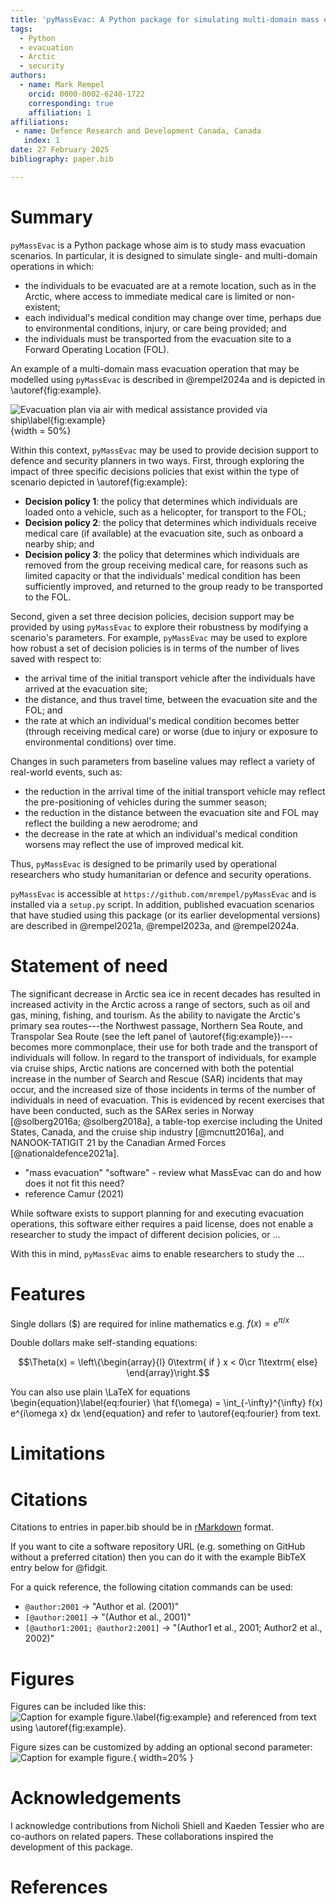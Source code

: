 ```yaml
---
title: 'pyMassEvac: A Python package for simulating multi-domain mass evacuation scenarios'
tags:
  - Python
  - evacuation
  - Arctic
  - security
authors:
  - name: Mark Rempel
    orcid: 0000-0002-6248-1722
    corresponding: true
    affiliation: 1 
affiliations:
 - name: Defence Research and Development Canada, Canada
   index: 1
date: 27 February 2025
bibliography: paper.bib

---
```


# Summary

`pyMassEvac` is a Python package whose aim is to study mass evacuation 
scenarios. In particular, it is designed to simulate single- and multi-domain 
operations in which: 

- the individuals to be evacuated are at a remote location, such as in
the Arctic, where access to immediate medical care is limited or non-existent; 
- each individual's medical condition may change over time, perhaps 
due to environmental conditions, injury, or care being provided; and 
- the individuals must be transported from the evacuation site to a Forward 
Operating Location (FOL).

An example of a multi-domain mass evacuation operation that may be modelled using 
`pyMassEvac` is described in @rempel2024a and is depicted in \autoref{fig:example}.

![Evacuation plan via air with medical assistance provided via ship\label{fig:example}](arctic_map_mass_evac_joss.png){width = 50%}

Within this context, `pyMassEvac` may be used to provide decision support to 
defence and security planners in two ways. First, through exploring the impact 
of three specific decisions policies that exist within the type of scenario 
depicted in \autoref{fig:example}:

- **Decision policy 1**: the policy that determines which individuals are loaded onto a vehicle, 
such as a helicopter, for transport to the FOL; 
- **Decision policy 2**: the policy that determines which individuals receive medical care (if 
available) at the evacuation site, such as onboard a nearby ship; and 
- **Decision policy 3**: the policy that determines which individuals are removed from the group 
receiving medical care, for reasons such as limited capacity or that the individuals'
medical condition has been sufficiently improved, and returned to the group ready to be 
transported to the FOL. 

Second, given a set three decision policies, decision support may be provided by using 
`pyMassEvac` to explore their robustness by modifying a scenario's parameters. For example,
`pyMassEvac` may be used to explore how robust a set of decision policies is in terms of 
the number of lives saved with respect to:

- the arrival time of the initial transport vehicle after the individuals have arrived at
the evacuation site; 
- the distance, and thus travel time, between the evacuation site and the FOL; and 
- the rate at which an individual's medical condition becomes better (through receiving
medical care) or worse (due to injury or exposure to environmental conditions) over time.

Changes in such parameters from baseline values may reflect a variety of real-world events, such as:

- the reduction in the arrival time of the initial transport vehicle 
may reflect the pre-positioning of vehicles during the summer season;
- the reduction in the distance between the evacuation site and FOL may reflect 
the building a new aerodrome; and
- the decrease in the rate at which an individual's medical condition worsens
may reflect the use of improved medical kit.

Thus, `pyMassEvac` is designed to be primarily used by operational researchers who study humanitarian or defence and security operations.

`pyMassEvac` is accessible at `https://github.com/mrempel/pyMassEvac` and is 
installed via a `setup.py` script. In addition, published evacuation scenarios 
that have studied using this package (or its earlier developmental versions) 
are described in @rempel2021a, @rempel2023a, and @rempel2024a.

# Statement of need

The significant decrease in Arctic sea ice in recent decades has resulted in increased
activity in the Arctic across a range of sectors, such as oil and gas, mining, fishing, 
and tourism. As the ability to navigate the Arctic's primary sea routes---the Northwest passage, 
Northern Sea Route, and Transpolar Sea Route (see the left panel of \autoref{fig:example})---
becomes more commonplace, their use for both trade and the transport of individuals will follow. In regard to the transport of individuals, for example via cruise ships, Arctic nations are concerned with both the potential increase in the number of Search and Rescue (SAR) incidents that may occur, and the increased size of those incidents in terms of the number of individuals in need of evacuation. This is evidenced by recent exercises that have been conducted, such as the SARex series in Norway [@solberg2016a; @solberg2018a], a table-top exercise including the United States, Canada, and the cruise ship industry [@mcnutt2016a], and NANOOK-TATIGIT 21 by the Canadian Armed Forces [@nationaldefence2021a].

- "mass evacuation" "software" - review what MassEvac can do and how does it not fit this need?
- reference Camur (2021)

While software exists to support planning for and executing evacuation operations, this software either requires a paid license, does not enable a researcher to study the impact of different decision policies, or ... 

With this in mind, `pyMassEvac` aims to enable researchers to study the ...

# Features



Single dollars ($) are required for inline mathematics e.g. $f(x) = e^{\pi/x}$

Double dollars make self-standing equations:

$$\Theta(x) = \left\{\begin{array}{l}
0\textrm{ if } x < 0\cr
1\textrm{ else}
\end{array}\right.$$

You can also use plain \LaTeX for equations
\begin{equation}\label{eq:fourier}
\hat f(\omega) = \int_{-\infty}^{\infty} f(x) e^{i\omega x} dx
\end{equation}
and refer to \autoref{eq:fourier} from text.

# Limitations

# Citations

Citations to entries in paper.bib should be in
[rMarkdown](http://rmarkdown.rstudio.com/authoring_bibliographies_and_citations.html)
format.

If you want to cite a software repository URL (e.g. something on GitHub without a preferred
citation) then you can do it with the example BibTeX entry below for @fidgit.

For a quick reference, the following citation commands can be used:
- `@author:2001`  ->  "Author et al. (2001)"
- `[@author:2001]` -> "(Author et al., 2001)"
- `[@author1:2001; @author2:2001]` -> "(Author1 et al., 2001; Author2 et al., 2002)"

# Figures

Figures can be included like this:
![Caption for example figure.\label{fig:example}](figure.png)
and referenced from text using \autoref{fig:example}.

Figure sizes can be customized by adding an optional second parameter:
![Caption for example figure.](figure.png){ width=20% }

# Acknowledgements

I acknowledge contributions from Nicholi Shiell and Kaeden Tessier who are co-authors 
on related papers. These collaborations inspired the development of this package.

# References
